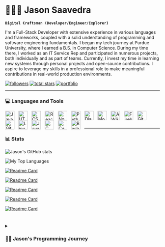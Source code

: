 # 👨🏽‍💻 Jason Saavedra

**`Digital Craftsman (Developer/Engineer/Explorer)`**

<!-- About Me -->

I'm a Full-Stack Developer with extensive experience in various languages and frameworks, coupled with a solid understanding of programming and software engineering fundamentals.
I began my tech journey at Purdue University, where I earned a B.S. in Computer Science. During my time there, I worked as an IT Service Rep and participated in numerous projects, both individually and as part of teams. Currently, I invest my time in learning new systems through personal projects and open-source contributions.
I aspire to leverage my skills in a professional role to make meaningful contributions in real-world production environments.

   <p align="left">
      <a href="https://github.com/jaysaavedra18?tab=followers">
         <img alt="followers" title="Follow me on Github" src="https://custom-icon-badges.demolab.com/github/followers/jaysaavedra18?color=236ad3&labelColor=1155ba&style=for-the-badge&logo=person-add&label=Follow&logoColor=white"/></a>
      <a href="https://github.com/jaysaavedra18?tab=repositories&sort=stargazers">
         <img alt="total stars" title="Total stars on GitHub" src="https://custom-icon-badges.demolab.com/github/stars/jaysaavedra18?color=55960c&style=for-the-badge&labelColor=488207&logo=star"/></a>
         <a href="https://jamsenchiridion.com">
        <img alt="portfolio" title="portfolio" src="https://custom-icon-badges.demolab.com/badge/-Portfolio-purple?style=for-the-badge&logo=mention&logoColor=white"/></a>
   </p>

---

### 💻 Languages and Tools

<!-- JAVASCRIPT -->
<img align="left" alt="JavaScript" width="30px" style="padding-right:10px;" src="https://cdn.jsdelivr.net/gh/devicons/devicon/icons/javascript/javascript-plain.svg" />
<!-- HTML -->
<img align="left" alt="HTML" width="30px" style="padding-right:10px;" src="https://cdn.jsdelivr.net/gh/devicons/devicon/icons/html5/html5-plain.svg" />
<!-- CSS -->
<img align="left" alt="CSS" width="30px" style="padding-right:10px;" src="https://cdn.jsdelivr.net/gh/devicons/devicon/icons/css3/css3-plain.svg" />
<!-- REACT -->
<img align="left" alt="React" width="30px" style="padding-right:10px;" src="https://cdn.jsdelivr.net/gh/devicons/devicon/icons/react/react-original.svg" />
<!-- NODEJS -->
<img align="left" alt="NodeJS" width="30px" style="padding-right:10px;" src="https://cdn.jsdelivr.net/gh/devicons/devicon/icons/nodejs/nodejs-original.svg" />
<!-- PYTHON -->
<img align="left" alt="Python" width="30px" style="padding-right:10px;" src="https://cdn.jsdelivr.net/gh/devicons/devicon/icons/python/python-original.svg" />
<!-- DJANGO -->
<img align="left" alt="Django" width="30px" style="padding-right:10px;" src="https://cdn.jsdelivr.net/gh/devicons/devicon/icons/django/django-plain.svg" />
<!-- MONGODB -->
<img align="left" alt="MongoDB" width="30px" style="padding-right:10px;" src="https://cdn.jsdelivr.net/gh/devicons/devicon/icons/mongodb/mongodb-original.svg" />
<!-- AWS -->
<img align="left" alt="AWS" width="30px" style="padding-right:10px;" src="https://cdn.jsdelivr.net/gh/devicons/devicon/icons/amazonwebservices/amazonwebservices-original-wordmark.svg" />
<!-- FIREBASE -->
<img align="left" alt="Firebase" width="30px" style="padding-right:10px;" src="https://cdn.jsdelivr.net/gh/devicons/devicon/icons/firebase/firebase-plain.svg" />
<!-- GIT -->
<img align="left" alt="Git" width="30px" style="padding-right:10px;" src="https://cdn.jsdelivr.net/gh/devicons/devicon/icons/git/git-original.svg" />
<!-- GITHUB -->
<img align="left" alt="GitHub" width="30px" style="padding-right:10px;" src="https://cdn.jsdelivr.net/gh/devicons/devicon/icons/github/github-original.svg" />
<!-- LINUX -->
<img align="left" alt="Linux" width="30px" style="padding-right:10px;" src="https://cdn.jsdelivr.net/gh/devicons/devicon/icons/linux/linux-original.svg" />
<!-- JAVA -->
<img align="left" alt="Java" width="30px" style="padding-right:10px;" src="https://cdn.jsdelivr.net/gh/devicons/devicon/icons/java/java-original.svg"/>
<!-- C++ -->
<img align="left" alt="C" width="30px" style="padding-right:10px;" src="https://cdn.jsdelivr.net/gh/devicons/devicon/icons/cplusplus/cplusplus-original.svg" />
<!-- C -->
<img align="left" alt="C++" width="30px" style="padding-right:10px;" src="https://cdn.jsdelivr.net/gh/devicons/devicon/icons/c/c-original.svg" />
<!-- BASH -->
<img align="left" alt="Bash" width="30px" style="padding-right:10px;" src="https://cdn.jsdelivr.net/gh/devicons/devicon/icons/bash/bash-original.svg" />
<br />

#

---

### 📊 Stats

<!-- Statistics -->

![Jason's GitHub stats](https://github-readme-stats.vercel.app/api?username=jaysaavedra18&show_icons=true&theme=radical&bg_color=00000000&show=prs_merged,prs_merged_percentage&card_width=500px)

![My Top Languages](https://github-readme-stats.vercel.app/api/top-langs?username=jaysaavedra18&langs_count=6&card_width=400&theme=radical)

<!-- Repo Cards -->

[![Readme Card](https://github-readme-stats.vercel.app/api/pin/?username=jaysaavedra18&repo=apple-fitness-health-app&theme=radical&bg_color=00000000&card_width=500px)](https://github.com/jaysaavedra18/apple-fitness-health-app)

[![Readme Card](https://github-readme-stats.vercel.app/api/pin/?username=jaysaavedra18&repo=welcome-home-bot&theme=radical&bg_color=00000000&card_width=200px)](https://github.com/jaysaavedra18/welcome-home-bot)

[![Readme Card](https://github-readme-stats.vercel.app/api/pin/?username=matcha-devs&repo=matcha&theme=radical&bg_color=00000000)](https://github.com/matcha-devs/matcha)

[![Readme Card](https://github-readme-stats.vercel.app/api/pin/?username=jaysaavedra18&repo=apple-fitness-health-metrics-cli&theme=radical&bg_color=00000000)](https://github.com/jaysaavedra18/apple-fitness-health-metrics-cli)

[![Readme Card](https://github-readme-stats.vercel.app/api/pin/?username=parampatel21&repo=Sentiment&theme=radical&bg_color=00000000)](https://github.com/jaysaavedra18/jaysaavedra18)

#

<details>
 <summary><h3>🤴🏽 Jason's Programming Journey</h3></summary>
   I began my programming journey at Purdue University in 2020. Initially, I was a Math major but soon realized that pursuing a field without passion wouldn't lead to a fulfilling career. At the end of my sophomore year, I decided to explore my true interests and signed up for my first course, Object-Oriented Programming in Java. This decision sparked my enthusiasm for technology, leading me to switch my major to Computer Science. 
   
   Since then, I've earned my degree while working on various personal and team-oriented projects, which have helped me learn new frameworks and languages, ultimately shaping me into the Full-Stack Developer I am today. I also worked as an IT Service Representative at Purdue University, where I contributed to production tools used in the office for scanning and managing ticketing system queues. While I excelled in customer service, assisting users with software and hardware issues, my true passion lies in Software Engineering. I am eager to leverage my programming skills to make meaningful contributions to production-level codebases.
   Please take a moment to explore my GitHub profile, repositories, and portfolio to learn more about my experience and drive.

<!---
[website]: https://jamsenchiridion.com

jaysaavedra18/jaysaavedra18 is a ✨ special ✨ repository because its `README.md` (this file) appears on your GitHub profile.
You can click the Preview link to take a look at your changes.
--->

